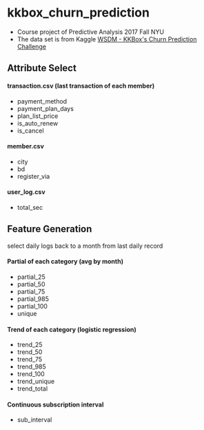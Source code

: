 # kkbox_churn_prediction
* Course project of Predictive Analysis 2017 Fall NYU
* The data set is from Kaggle [WSDM - KKBox's Churn Prediction Challenge](https://www.kaggle.com/c/kkbox-churn-prediction-challenge)
## Attribute Select
#### transaction.csv (last transaction of each member)
- payment_method
- payment_plan_days
- plan_list_price
- is_auto_renew
- is_cancel

#### member.csv
- city
- bd
- register_via

#### user_log.csv
- total_sec

## Feature Generation
select daily logs back to a month from last daily record
#### Partial of each category (avg by month)
- partial_25
- partial_50
- partial_75
- partial_985
- partial_100
- unique

#### Trend of each category (logistic regression)
- trend_25
- trend_50
- trend_75
- trend_985
- trend_100
- trend_unique
- trend_total

#### Continuous subscription interval
- sub_interval
